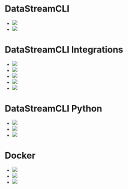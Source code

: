 # DataStreamCLI
* ![](https://github.com/CIROH-UA/datastreamcli/actions/workflows/test_datastream_ngiab.yaml/badge.svg)
* ![](https://github.com/CIROH-UA/datastreamcli/actions/workflows/test_datastream_options.yaml/badge.svg)

# DataStreamCLI Integrations
* ![](https://github.com/CIROH-UA/datastreamcli/actions/workflows/test_datastream_ngiab_troute_v2_1.yaml/badge.svg)
* ![](https://github.com/CIROH-UA/datastreamcli/actions/workflows/test_datastream_ngiab_troute_v2_2.yaml/badge.svg)
* ![](https://github.com/CIROH-UA/datastreamcli/actions/workflows/test_hfsubset_v2_1.yaml/badge.svg)
* ![](https://github.com/CIROH-UA/datastreamcli/actions/workflows/test_hfsubset_v2_2.yaml/badge.svg)
* ![](https://github.com/CIROH-UA/datastreamcli/actions/workflows/test_teehr_integration.yaml/badge.svg)

# DataStreamCLI Python
* ![](https://github.com/CIROH-UA/datastreamcli/actions/workflows/datastream_python_validation.yaml/badge.svg)
* ![](https://github.com/CIROH-UA/datastreamcli/actions/workflows/datastream_python_configuration.yaml/badge.svg)
* ![](https://github.com/CIROH-UA/datastreamcli/actions/workflows/datastream_bmi_config_generation.yaml/badge.svg)

# Docker
* ![](https://github.com/CIROH-UA/datastreamcli/actions/workflows/build_test_docker_x86.yaml/badge.svg)
* ![](https://github.com/CIROH-UA/datastreamcli/actions/workflows/build_test_push_docker_x86.yaml/badge.svg)
* ![](https://github.com/CIROH-UA/datastreamcli/actions/workflows/build_test_push_docker_arm.yaml/badge.svg)
